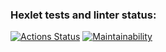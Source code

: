 ### Hexlet tests and linter status:
[![Actions Status](https://github.com/NRomanLee/python-project-49/actions/workflows/hexlet-check.yml/badge.svg)](https://github.com/NRomanLee/python-project-49/actions)
[![Maintainability](https://api.codeclimate.com/v1/badges/78c0a76e4cc7c9dd7f3a/maintainability)](https://codeclimate.com/github/NRomanLee/python-project-49/maintainability)
